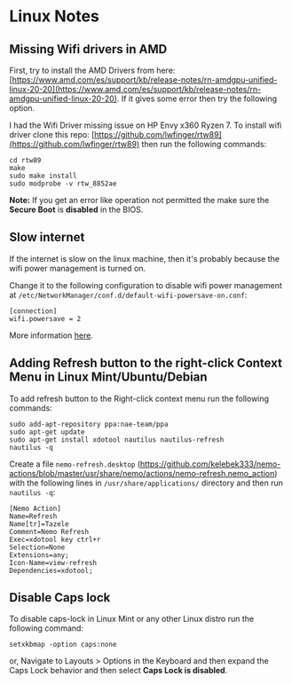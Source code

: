 # Linux Notes

## Missing Wifi drivers in AMD

First, try to install the AMD Drivers from here: [https://www.amd.com/es/support/kb/release-notes/rn-amdgpu-unified-linux-20-20](https://www.amd.com/es/support/kb/release-notes/rn-amdgpu-unified-linux-20-20). If it gives some error then try the following option.

I had the Wifi Driver missing issue on HP Envy x360 Ryzen 7. To install wifi driver clone this repo: [https://github.com/lwfinger/rtw89](https://github.com/lwfinger/rtw89) then run the following commands:
```
cd rtw89
make
sudo make install
sudo modprobe -v rtw_8852ae
```
**Note:** If you get an error like operation not permitted the make sure the **Secure Boot** is **disabled** in the BIOS.

## Slow internet

If the internet is slow on the linux machine, then it's probably because the wifi power management is turned on.

Change it to the following configuration to disable wifi power management at `/etc/NetworkManager/conf.d/default-wifi-powersave-on.conf`:

```
[connection]
wifi.powersave = 2
```
More information [here](https://askubuntu.com/questions/1230525/ubuntu-20-04-network-performance-extremely-slow).

## Adding Refresh button to the right-click Context Menu in Linux Mint/Ubuntu/Debian

To add refresh button to the Right-click context menu run the following commands:

```
sudo add-apt-repository ppa:nae-team/ppa
sudo apt-get update
sudo apt-get install xdotool nautilus nautilus-refresh
nautilus -q
```

Create a file `nemo-refresh.desktop` (https://github.com/kelebek333/nemo-actions/blob/master/usr/share/nemo/actions/nemo-refresh.nemo_action) with the following lines in `/usr/share/applications/` directory and then run `nautilus -q`: 

```
[Nemo Action]
Name=Refresh
Name[tr]=Tazele
Comment=Nemo Refresh
Exec=xdotool key ctrl+r
Selection=None
Extensions=any;
Icon-Name=view-refresh
Dependencies=xdotool;
```

## Disable Caps lock

To disable caps-lock in Linux Mint or any other Linux distro run the following command:

```
setxkbmap -option caps:none
```

or, Navigate to Layouts > Options in the Keyboard and then expand the Caps Lock behavior and then select **Caps Lock is disabled**.

